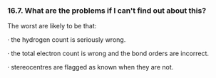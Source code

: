 ### 16.7. What are the problems if I can't find out about this? 

The worst are likely to be that:

·         the hydrogen count is seriously wrong. 

·         the total electron count is wrong and the bond orders are incorrect. 

·         stereocentres are flagged as known when they are not. 